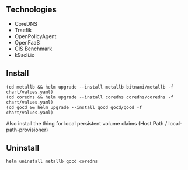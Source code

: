 ## Technologies

* CoreDNS
* Traefik
* OpenPolicyAgent
* OpenFaaS
* CIS Benchmark
* k9scli.io


## Install

```
(cd metallb && helm upgrade --install metallb bitnami/metallb -f chart/values.yaml)
(cd coredns && helm upgrade --install coredns coredns/coredns -f chart/values.yaml)
(cd gocd && helm upgrade --install gocd gocd/gocd -f chart/values.yaml)
```

Also install the thing for local persistent volume claims (Host Path / local-path-provisioner)

## Uninstall

```
helm uninstall metallb gocd coredns
```
